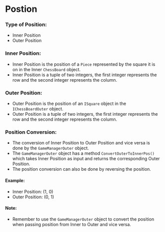 ﻿# Postion
### Type of Position:
- Inner Position
- Outer Position

### Inner Position:
- Inner Position is the position of a `Piece` represented by the square it is on in the Inner `ChessBoard` object.
- Inner Position is a tuple of two integers, the first integer represents the row and the second integer represents the column.

### Outer Position:
- Outer Position is the position of an `ISquare` object in the `IChessBoardOuter` object.
- Outer Position is a tuple of two integers, the first integer represents the row and the second integer represents the column.

### Position Conversion:
- The conversion of Inner Position to Outer Position and vice versa is done by the `GameManagerOuter` object.
- The `GameManagerOuter` object has a method `ConvertOuterToInnerPos()` which takes Inner Position as input and returns the corresponding Outer Position.
- The position conversion can also be done by reversing the position.

#### Example:
- Inner Position: (1, 0)
- Outer Position: (0, 1)

#### Note:
- Remember to use the `GameManagerOuter` object to convert the position when passing position from Inner to Outer and vice versa.